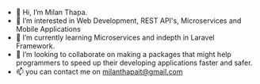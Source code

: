 - 👋 Hi, I’m Milan Thapa.
- 👀 I’m interested in Web Development, REST API's, Microservices and Mobile Applications
- 🌱 I’m currently learning Microservices and indepth in Laravel Framework.
- 💞️ I’m looking to collaborate on making a packages that might help programmers to speed up their developing applications faster and safer.
- 📫 you can contact me on milanthapait@gmail.com

<!---
Milanthapa12/Milanthapa12 is a ✨ special ✨ repository because its `README.md` (this file) appears on your GitHub profile.
You can click the Preview link to take a look at your changes.
--->
